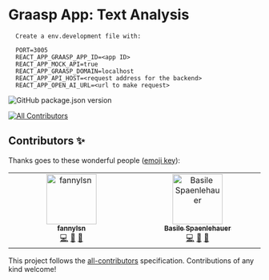# Graasp App: Text Analysis

```
  Create a env.development file with:

  PORT=3005
  REACT_APP_GRAASP_APP_ID=<app ID>
  REACT_APP_MOCK_API=true
  REACT_APP_GRAASP_DOMAIN=localhost
  REACT_APP_API_HOST=<request address for the backend>
  REACT_APP_OPEN_AI_URL=<url to make request>
```

![GitHub package.json version](https://img.shields.io/github/package-json/v/graasp/graasp-app-text-analysis?color=green&style=flat-square)

<!-- ALL-CONTRIBUTORS-BADGE:START - Do not remove or modify this section -->
[![All Contributors](https://img.shields.io/badge/all_contributors-2-orange.svg?style=flat-square)](#contributors-)
<!-- ALL-CONTRIBUTORS-BADGE:END -->

## Contributors ✨

Thanks goes to these wonderful people ([emoji key](https://allcontributors.org/docs/en/emoji-key)):

<!-- ALL-CONTRIBUTORS-LIST:START - Do not remove or modify this section -->
<!-- prettier-ignore-start -->
<!-- markdownlint-disable -->
<table>
  <tbody>
    <tr>
      <td align="center" valign="top" width="14.28%"><a href="https://github.com/fannylsn"><img src="https://avatars.githubusercontent.com/u/91012518?v=4?s=100" width="100px;" alt="fannylsn"/><br /><sub><b>fannylsn</b></sub></a><br /><a href="https://github.com/graasp/graasp-app-text-analysis/commits?author=fannylsn" title="Code">💻</a> <a href="#ideas-fannylsn" title="Ideas, Planning, & Feedback">🤔</a> <a href="#design-fannylsn" title="Design">🎨</a></td>
      <td align="center" valign="top" width="14.28%"><a href="https://github.com/spaenleh"><img src="https://avatars.githubusercontent.com/u/39373170?v=4?s=100" width="100px;" alt="Basile Spaenlehauer"/><br /><sub><b>Basile Spaenlehauer</b></sub></a><br /><a href="https://github.com/graasp/graasp-app-text-analysis/commits?author=spaenleh" title="Code">💻</a> <a href="#ideas-spaenleh" title="Ideas, Planning, & Feedback">🤔</a> <a href="#design-spaenleh" title="Design">🎨</a></td>
    </tr>
  </tbody>
</table>

<!-- markdownlint-restore -->
<!-- prettier-ignore-end -->

<!-- ALL-CONTRIBUTORS-LIST:END -->

This project follows the [all-contributors](https://github.com/all-contributors/all-contributors) specification. Contributions of any kind welcome!
